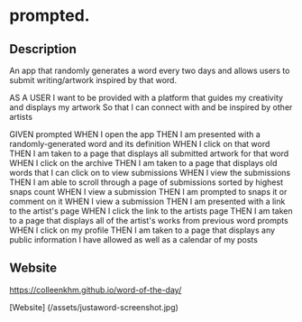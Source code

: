 # prompted.

## Description
An app that randomly generates a word every two days and allows users to submit writing/artwork inspired by that word.

AS A USER 
I want to be provided with a platform that guides my creativity and displays my artwork
So that I can connect with and be inspired by other artists 

GIVEN prompted
WHEN I open the app
THEN I am presented with a randomly-generated word and its definition
WHEN I click on that word
THEN I am taken to a page that displays all submitted artwork for that word
WHEN I click on the archive
THEN I am taken to a page that displays old words that I can click on to view submissions
WHEN I view the submissions
THEN I am able to scroll through a page of submissions sorted by highest snaps count
WHEN I view a submission
THEN I am prompted to snaps it or comment on it
WHEN I view a submission
THEN I am presented with a link to the artist's page
WHEN I click the link to the artists page
THEN I am taken to a page that displays all of the artist's works from previous word prompts
WHEN I click on my profile
THEN I am taken to a page that displays any public information I have allowed as well as a calendar of my posts

## Website
https://colleenkhm.github.io/word-of-the-day/

[Website] (/assets/justaword-screenshot.jpg)
